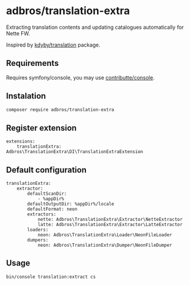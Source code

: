 # adbros/translation-extra

Extracting translation contents and updating catalogues automatically for Nette FW.

Inspired by [kdyby/translation](https://github.com/Kdyby/Translation) package. 

## Requirements

Requires symfony/console, you may use [contributte/console](https://github.com/contributte/console).

## Instalation

```bash
composer require adbros/translation-extra
```

## Register extension

```neon
extensions:
	translationExtra: Adbros\TranslationExtra\DI\TranslationExtraExtension
```

## Default configuration

```neon
translationExtra:
	extractor:
		defaultScanDir:
			- %appDir%
		defaultOutputDir: %appDir%/locale
		defaultFormat: neon
		extractors:
			nette: Adbros\TranslationExtra\Extractor\NetteExtractor 
			latte: Adbros\TranslationExtra\Extractor\LatteExtractor
		loaders:
			neon: Adbros\TranslationExtra\Loader\NeonFileLoader
		dumpers:
			neon: Adbros\TranslationExtra\Dumper\NeonFileDumper 
```

## Usage

```bash
bin/console translation:extract cs
```
